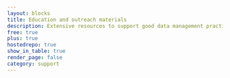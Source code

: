 ```yaml
---
layout: blocks
title: Education and outreach materials
description: Extensive resources to support good data management practices
free: true
plus: true
hostedrepo: true
show_in_table: true
render_page: false
category: support
---
```

